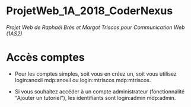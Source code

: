﻿# ProjetWeb_1A_2018_CoderNexus


*Projet Web de Raphaël Brès et Margot Triscos pour Communication Web (1AS2)*


# Accès comptes


+ Pour les comptes simples, soit vous en créez un, soit vous utilisez login:anoxil mdp:anoxil ou login:mtriscos mdp:mtriscos.

+ Si vous souhaitez accéder à un compte administrateur (fonctionnalité "Ajouter un tutoriel"), les identifiants sont login:admin mdp:admin.